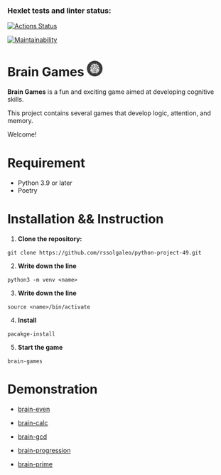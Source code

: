 ### Hexlet tests and linter status:

[![Actions Status](https://github.com/rssolgaleo/python-project-49/actions/workflows/hexlet-check.yml/badge.svg)](https://github.com/rssolgaleo/python-project-49/actions)

[![Maintainability](https://api.codeclimate.com/v1/badges/093e290cc899e1f728c1/maintainability)](https://codeclimate.com/github/rssolgaleo/python-project-49/maintainability)

# Brain Games <img src="/photos/photo.png" width="35">

__Brain Games__ is a fun and exciting game aimed at developing cognitive skills.

This project contains several games that develop logic, attention, and memory. 

Welcome!

# Requirement
* Python 3.9 or later
* Poetry

# Installation && Instruction
1. __Clone the repository:__
```
git clone https://github.com/rssolgaleo/python-project-49.git
```
2. __Write down the line__
```
python3 -m venv <name>
```
3. __Write down the line__
```
source <name>/bin/activate
```
4. __Install__
```
pacakge-install
```
5. __Start the game__
```
brain-games
```
# Demonstration
* [brain-even](https://asciinema.org/a/671608)

* [brain-calc](https://asciinema.org/a/3XRHqHrSkUXeBO0PJOXAK1DK4)

* [brain-gcd](https://asciinema.org/a/jMj3L6UxxC6QOPFm0glkDOPvJ)

* [brain-progression](https://asciinema.org/a/mBKCkLvnBVOOZ0B2tLLmyciox)

* [brain-prime](https://asciinema.org/a/twk9pFXCASOabL918iLOAkGAM)
